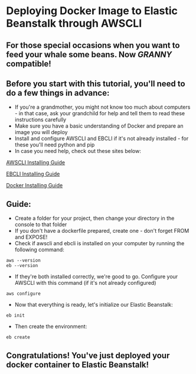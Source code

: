 # Deploying Docker Image to Elastic Beanstalk through AWSCLI

## For those special occasions when you want to feed your whale some beans. Now ***GRANNY*** compatible!

## Before you start with this tutorial, you'll need to do a few things in advance:
* If you're a grandmother, you might not know too much about computers - in that case, ask your grandchild for help and tell them to read these instructions carefully
* Make sure you have a basic understanding of Docker and prepare an image you will deploy
* Install and configure AWSCLI and EBCLI if it's not already installed - for these you'll need python and pip
* In case you need help, check out these sites below:

[AWSCLI Installing Guide](https://docs.aws.amazon.com/cli/latest/userguide/cli-chap-install.html)

[EBCLI Installing Guide](https://docs.aws.amazon.com/elasticbeanstalk/latest/dg/eb-cli3-install-advanced.html)

[Docker Installing Guide](https://docs.docker.com/v17.09/engine/installation/)

## Guide:
* Create a folder for your project, then change your directory in the console to that folder
* If you don't have a dockerfile prepared, create one - don't forget FROM and EXPOSE!
* Check if awscli and ebcli is installed on your computer by running the following command:
```
aws --version
eb --version
```
* If they're both installed correctly, we're good to go. Configure your AWSCLI with this command (if it's not already configured)
```
aws configure
```
* Now that everything is ready, let's initialize our Elastic Beanstalk:
```
eb init
```
* Then create the environment:
```
eb create
```
## **Congratulations!** You've just deployed your docker container to Elastic Beanstalk!
